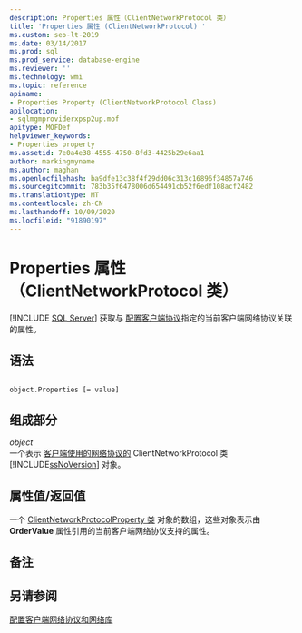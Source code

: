```yaml
---
description: Properties 属性（ClientNetworkProtocol 类）
title: 'Properties 属性 (ClientNetworkProtocol) '
ms.custom: seo-lt-2019
ms.date: 03/14/2017
ms.prod: sql
ms.prod_service: database-engine
ms.reviewer: ''
ms.technology: wmi
ms.topic: reference
apiname:
- Properties Property (ClientNetworkProtocol Class)
apilocation:
- sqlmgmproviderxpsp2up.mof
apitype: MOFDef
helpviewer_keywords:
- Properties property
ms.assetid: 7e0a4e38-4555-4750-8fd3-4425b29e6aa1
author: markingmyname
ms.author: maghan
ms.openlocfilehash: ba9dfe13c38f4f29dd06c313c16896f34857a746
ms.sourcegitcommit: 783b35f6478006d654491cb52f6edf108acf2482
ms.translationtype: MT
ms.contentlocale: zh-CN
ms.lasthandoff: 10/09/2020
ms.locfileid: "91890197"
---
```

# <a name="properties-property-clientnetworkprotocol-class"></a>Properties 属性（ClientNetworkProtocol 类）
[!INCLUDE [SQL Server](../../../includes/applies-to-version/sqlserver.md)]
  获取与 [配置客户端协议](../../../database-engine/configure-windows/configure-client-protocols.md)指定的当前客户端网络协议关联的属性。  
  
## <a name="syntax"></a>语法  
  
```  
  
object.Properties [= value]  
```  
  
## <a name="parts"></a>组成部分  
 *object*  
 一个表示 [客户端使用的网络协议的](../../../relational-databases/wmi-provider-configuration-classes/clientnetworkprotocol-class/clientnetworkprotocol-class.md) ClientNetworkProtocol 类 [!INCLUDE[ssNoVersion](../../../includes/ssnoversion-md.md)] 对象。  
  
## <a name="property-valuereturn-value"></a>属性值/返回值  
 一个 [ClientNetworkProtocolProperty 类](../../../relational-databases/wmi-provider-configuration-classes/clientnetworkprotocolproperty-class/clientnetworkprotocolproperty-class.md) 对象的数组，这些对象表示由 **OrderValue** 属性引用的当前客户端网络协议支持的属性。  
  
## <a name="remarks"></a>备注  
  
## <a name="see-also"></a>另请参阅  
 [配置客户端网络协议和网络库](../../../database-engine/configure-windows/configure-client-protocols.md)  
  

